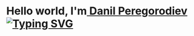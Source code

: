 <h1>Hello world, I'm<a href="https://t.me/south_russian" target="_blank"> Danil Peregorodiev</a> 
<!-- <img src="https://github.com/blackcater/blackcater/raw/main/images/Hi.gif" height="32"/></h1> -->
<a href="https://git.io/typing-svg"><img src="https://readme-typing-svg.herokuapp.com?font=Fira+Code&pause=1000&width=1000&lines=Senior ML / Scientific Analytic.+Moscow" alt="Typing SVG"></a>
<!-- ![Swift](https://img.shields.io/badge/swift-F54A2A?style=for-the-badge&logo=swift&logoColor=white)
 -->

<!---
southrussian/southrussian is a ✨ special ✨ repository because its `README.md` (this file) appears on your GitHub profile.
You can click the Preview link to take a look at your changes.
--->
